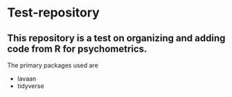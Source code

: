 # Test-repository

## This repository is a test on organizing and adding code from R for psychometrics.

The primary packages used are 
- lavaan
- tidyverse
